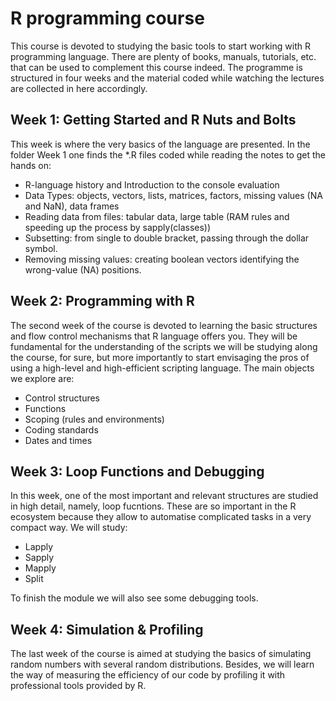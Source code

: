 # R programming course

This course is devoted to studying the basic tools to start working with R programming language. There are plenty of books, manuals, tutorials, etc. that can be used to complement this course indeed. The programme is structured in four weeks and the material coded while watching the lectures are collected in here accordingly. 

## Week 1:  Getting Started and R Nuts and Bolts

This week is where the very basics of the language are presented. In the folder Week 1 one finds the *.R files coded while reading the notes to get the hands on:

* R-language history and Introduction to the console evaluation
* Data Types: objects, vectors, lists, matrices, factors, missing values (NA and NaN), data frames 
* Reading data from files: tabular data, large table (RAM rules and speeding up the process by sapply(classes))
* Subsetting: from single to double bracket, passing through the dollar symbol. 
* Removing missing values: creating boolean vectors identifying the wrong-value (NA) positions.

## Week 2: Programming with R

The second week of the course is devoted to learning the basic 
structures and flow control mechanisms that R language offers you. They will be fundamental for the understanding of the scripts we will be studying along the course, for sure, but more importantly to start envisaging the pros of using a high-level and high-efficient scripting language. The main objects we explore are:

* Control structures
* Functions
* Scoping (rules and environments)
* Coding standards
* Dates and times

## Week 3: Loop Functions and Debugging

In this week, one of the most important and relevant structures are studied in high detail, namely, loop fucntions. These are so important in the R ecosystem because they allow to automatise complicated tasks in a very compact way. We will study:

* Lapply
* Sapply
* Mapply
* Split

To finish the module we will also see some debugging tools.

## Week 4: Simulation & Profiling

The last week of the course is aimed at studying the basics of simulating random numbers with several random distributions. Besides, we will learn the way of measuring the efficiency of our code by profiling it with professional tools provided by R.